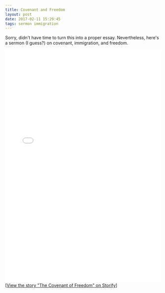 ```yaml
---
title: Covenant and Freedom
layout: post
date: 2017-02-11 15:29:45
tags: sermon immigration
---
```

Sorry, didn't have time to turn this into a proper essay. Nevertheless, here's a sermon (I guess?) on covenant, immigration, and freedom.

<div class="storify"><iframe src="//storify.com/pastordan/the-covenant-of-freedom/embed?template=slideshow" width="100%" height="750" frameborder="no" allowtransparency="true"></iframe><script src="//storify.com/pastordan/the-covenant-of-freedom.js?template=slideshow"></script><noscript>[<a href="//storify.com/pastordan/the-covenant-of-freedom" target="_blank">View the story "The Covenant of Freedom" on Storify</a>]</noscript></div>

<!--share-->
